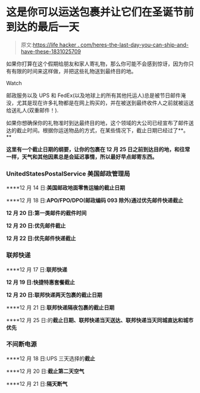 # 这是你可以运送包裹并让它们在圣诞节前到达的最后一天

> 原文:[https://life hacker . com/heres-the-last-day-you-can-ship-and-have-these-1831025709](https://lifehacker.com/heres-the-last-day-you-can-ship-packages-and-have-them-1831025709)

如果你打算在这个假期给朋友和家人寄礼物，那么你可能不会感到惊讶，因为你只有有限的时间来这样做，并把这些礼物送到最终目的地。

Watch

邮政服务以及 UPS 和 FedEx(以及地球上的所有其他托运人)总是被节日邮件淹没，尤其是现在许多礼物都是在网上购买的，并在被送到最终收件人之前就被运送给送礼人(双重邮件！).

如果你想确保你的礼物准时到达最终目的地，这个领域的大公司已经宣布了邮件送达的截止时间。根据你运送物品的方式，在某些情况下，截止日期已经过了**。**

**这里有一个截止日期的纲要，让你的包裹在 12 月 25 日之前到达目的地，和往常一样，天气和其他因素总是会延迟事情，所以最好早点邮寄东西。**

### **UnitedStatesPostalService 美国邮政管理局**

****12 月 14 日:**美国邮政地面零售运输的截止日期**

****12 月 18 日:**APO/FPO/DPO(邮政编码 093 除外)通过优先邮件快递截止**

**12 月 20 日:第一类邮件的截件时间**

**12 月 20 日:优先邮件截止**

**12 月 22 日:优先邮件快递截止**

### **联邦快递**

****12 月 17 日:**联邦快递**

******12 月 19 日:快捷特惠套餐**截止****

****12 月 20 日:**联邦快递**两天包裹的截止日期****

****12 月 21 日:**联邦快递隔夜包裹的截止日期**

****12 月 25 日:的**截止日期、联邦快递当天送达、联邦快递当天同城直达和城市优先**

### **不间断电源**

****12 月 18 日:UPS 三天选择的**截止**

****12 月 20 日:**截止第二天空气**

****12 月 21 日:**隔天断气**